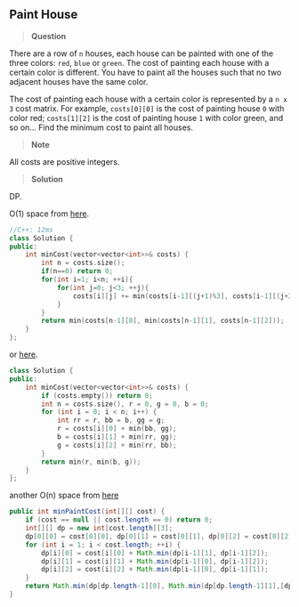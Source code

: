 ## Paint House

>**Question**

There are a row of `n` houses, each house can be painted with one of the three colors: `red`, `blue` or `green`. The cost of painting each house with a certain color is different. You have to paint all the houses such that no two adjacent houses have the same color.

The cost of painting each house with a certain color is represented by a `n x 3` cost matrix. For example, `costs[0][0]` is the cost of painting house `0` with color red; `costs[1][2]` is the cost of painting house `1` with color green, and so on... Find the minimum cost to paint all houses.

>**Note**

All costs are positive integers.


>**Solution**

DP.

O(1) space from [here](http://likemyblogger.blogspot.com/2015/08/leetcode-256-paint-house.html).

```c++
//C++: 12ms
class Solution {
public:
    int minCost(vector<vector<int>>& costs) {
        int n = costs.size();
        if(n==0) return 0;
        for(int i=1; i<n; ++i){
            for(int j=0; j<3; ++j){
                costs[i][j] += min(costs[i-1][(j+1)%3], costs[i-1][(j+2)%3]);
            }
        }
        return min(costs[n-1][0], min(costs[n-1][1], costs[n-1][2]));
    }
};
```
or [here](http://www.cnblogs.com/jcliBlogger/p/4729957.html).

```c++
class Solution {
public:
    int minCost(vector<vector<int>>& costs) {
        if (costs.empty()) return 0;
        int n = costs.size(), r = 0, g = 0, b = 0;
        for (int i = 0; i < n; i++) {
            int rr = r, bb = b, gg = g;
            r = costs[i][0] + min(bb, gg);
            b = costs[i][1] + min(rr, gg);
            g = costs[i][2] + min(rr, bb);
        }
        return min(r, min(b, g));
    }
};
```

another O(n) space from [here](http://blog.csdn.net/craiglin1992/article/details/44885775)

```java
public int minPaintCost(int[][] cost) {
    if (cost == null || cost.length == 0) return 0;
    int[][] dp = new int[cost.length][3];
    dp[0][0] = cost[0][0], dp[0][1] = cost[0][1], dp[0][2] = cost[0][2];
    for (int i = 1; i < cost.length; ++i) {
        dp[i][0] = cost[i][0] + Math.min(dp[i-1][1], dp[i-1][2]);
        dp[i][1] = cost[i][1] + Math.min(dp[i-1][0], dp[i-1][2]);
        dp[i][2] = cost[i][2] + Math.min(dp[i-1][0], dp[i-1][1]);
    }
    return Math.min(dp[dp.length-1][0], Math.min(dp[dp.length-1][1],[dp.length-1][2]));
}
```
